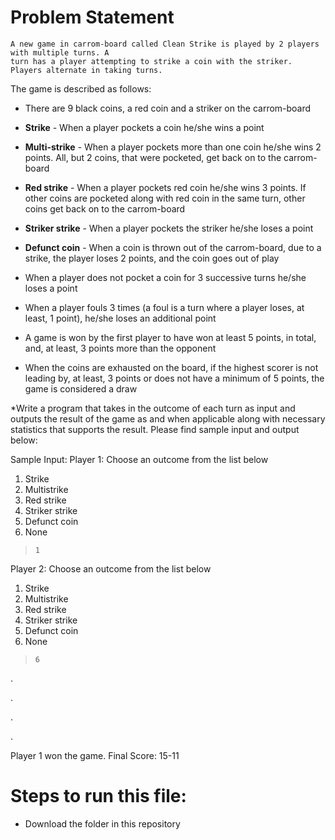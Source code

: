 # Problem Statement

```
A new game in carrom-board called Clean Strike is played by 2 players with multiple turns. A
turn has a player attempting to strike a coin with the striker. Players alternate in taking turns.

```
The game is described as follows:
* There are 9 black coins, a red coin and a striker on the carrom-board

* **Strike** - When a player pockets a coin he/she wins a point

* **Multi-strike** - When a player pockets more than one coin he/she wins 2 points. All, but 2 coins, that were pocketed, get back on to the carrom-board

* **Red strike** - When a player pockets red coin he/she wins 3 points. If other coins are pocketed along with red coin in the same turn, other coins get back on to the carrom-board

* **Striker strike** - When a player pockets the striker he/she loses a point

* **Defunct coin** - When a coin is thrown out of the carrom-board, due to a strike, the player loses 2 points, and the coin goes out of play

* When a player does not pocket a coin for 3 successive turns he/she loses a point
* When a player fouls 3 times (a foul is a turn where a player loses, at least, 1 point), he/she loses an additional point
* A game is won by the first player to have won at least 5 points, in total, and, at least, 3 points more than the opponent
* When the coins are exhausted on the board, if the highest scorer is not leading by, at least, 3 points or does not have a minimum of 5 points, the game is considered a draw


*Write a program that takes in the outcome of each turn as input and outputs the result of the game as and when applicable along with necessary statistics that supports the result. Please find sample input and output below:

Sample Input:
Player 1: Choose an outcome from the list below
1. Strike
2. Multistrike
3. Red strike
4. Striker strike
5. Defunct coin
6. None


> ``` 1 ```

Player 2: Choose an outcome from the list below
1. Strike
2. Multistrike
3. Red strike
4. Striker strike
5. Defunct coin
6. None

> ``` 6 ```

.

.

.

.

Player 1 won the game. Final Score: 15-11

# Steps to run this file:

* Download the folder in this repository
